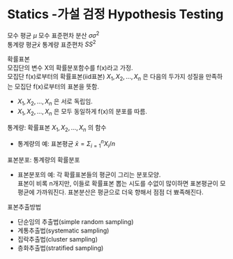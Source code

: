 # Statics -가설 검정 Hypothesis Testing

모수 평균 $\mu$ 모수 표준편차 분산 $\sigma \sigma^2$  
통계량 평균$\bar x$ 통계량 표준편차 $S S^2$

확률표본  
모집단의 변수 X의 확률분포함수를 f(x)라고 가정.  
모집단 f(x)로부터의 확률표본(iid표본) $X_1,X_2,...,X_n$ 은 다음의 두가지 성질을 만족하는 모집단 f(x)로부터의 표본을 뜻함.
- $X_1,X_2,...,X_n$ 은 서로 독립임.
- $X_1,X_2,...,X_n$ 은 모두 동일하게 f(x)의 분포를 따름.  

통계량: 확률표본 $X_1,X_2,...,X_n$ 의 함수  
 - 통계량의 예: 표본평균 $\bar x = \Sigma_{i=1}^{n} X_i/n$  

 표본분포: 통계량의 확률분포  
 - 표본분포의 예: 각 확률표본들의 평균이 그리는 분포모양.  
 표본이 비록 n개지만, 이들로 확률표본 뽑는 시도를 수없이 많이하면 표본평균이 모평균에 가까워진다. 표본분산은 평균으로 더욱 향해서 점점 더 뾰족해진다.

 표본추출방법
 - 단순임의 추출법(simple random sampling)
 - 계통추출법(systematic sampling)
 - 집락추출법(cluster sampling)
 - 층화추출법(stratified sampling)